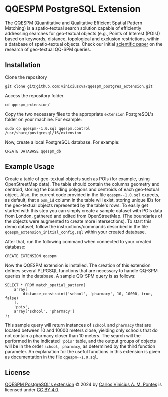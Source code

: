 # QQESPM PostgreSQL Extension 

The QQESPM (Quantitative and Qualitative Efficient Spatial Pattern Matching) is a spatio-textual search solution capable of efficiently addressing searches for geo-textual objects (e.g., Points of Interest (POIs)) based on keywords, distance, topological and exclusion restrictions, within a database of spatio-textual objects. Check our initial [scientific paper](https://arxiv.org/abs/2312.08992) on the research of geo-textual QQ-SPM queries.

## Installation 

Clone the repository

    git clone git@github.com:viniciuscva/qqespm_postgres_extension.git

Access the repository folder

    cd qqespm_extension/

Copy the two necessary files to the appropriate `extension` PostgreSQL's folder on your machine. For example:

    sudo cp qqespm--1.0.sql qqespm.control /usr/share/postgresql/16/extension

Now, create a local PostgreSQL database. For example:

    CREATE DATABASE qqespm_db

## Example Usage

Create a table of geo-textual objects such as POIs (for example, using OpenStreetMap data). The table should contain the columns geometry and centroid, storing the bounding polygons and centroids of each geo-textual object. Also, the current code provided in the file `qqespm--1.0.sql` expects, as default, that a `osm_id` column in the table will exist, storing unique IDs for the geo-textual objects represented by the table's rows. 
To easily get started with this step you can simply create a sample dataset with POIs data from London, gathered and edited from OpenStreetMap. (The boundaries of the objects were augmented to create more intersections). To start this demo dataset, follow the instructions/commands described in the file `qqespm_extension_initial_config.sql` within your created database.

After that, run the following command when connected to your created database:

    CREATE EXTENSION qqespm

Now the QQESPM extension is installed. The creation of this extension defines several PLPGSQL functions that are necessary to handle QQ-SPM queries in the database.
A sample QQ-SPM query is as follows:

    SELECT * FROM match_spatial_pattern(
        array[
	    	distance_constraint('school', 'pharmacy', 10, 10000, true, false) 
	    ], 
	    'pois',
	    array['school', 'pharmacy']
    );

This sample query will return instances of `school` and `pharmacy` that are located between 10 and 10000 meters close, yielding only schools that do not contain a pharmacy closer than 10 meters. The search will the performed in the indicated `'pois'` table, and the output groups of objects will be in the order `school, pharmacy`, as determined by the third function parameter.
An explanation for the useful functions in this extension is given as documentation in the file `qqespm--1.0.sql`.

## License

[QQESPM PostgreSQL's extension](https://github.com/viniciuscva/qqespm_postgres_extension/) © 2024 by [Carlos Vinicius A. M. Pontes](https://www.linkedin.com/in/vinicius-alves-mm/) is licensed under [CC BY 4.0](https://creativecommons.org/licenses/by/4.0/?ref=chooser-v1).
